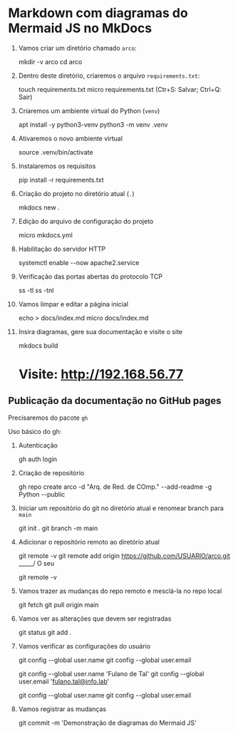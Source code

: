 # Markdown com diagramas do Mermaid JS no MkDocs

1. Vamos criar um diretório chamado `arco`: 

	mkdir -v arco
    cd arco


2. Dentro deste diretório, criaremos o arquivo `requirements.txt`:

	touch requirements.txt
	micro requirements.txt
	  (Ctr+S: Salvar; Ctrl+Q: Sair)
	
3. Criaremos um ambiente virtual do Python (`venv`)

	apt install -y python3-venv
	python3 -m venv .venv
	
4. Ativaremos o novo ambiente virtual

	source .venv/bin/activate

5. Instalaremos os requisitos

	pip install -r requirements.txt

6. Criação do projeto no diretório atual (`.`)

	mkdocs new .

7. Edição do arquivo de configuração do projeto

	micro mkdocs.yml

8. Habilitação do servidor HTTP

	systemctl enable --now apache2.service

9. Verificação das portas abertas do protocolo TCP

	ss -tl
	ss -tnl

10. Vamos limpar e editar a página inicial

	echo > docs/index.md
	micro docs/index.md

11. Insira diagramas, gere sua documentação e visite o site

    mkdocs build
    # Visite: http://192.168.56.77

## Publicação da documentação no GitHub pages

Precisaremos do pacote `gh`

Uso básico do gh:

1. Autenticação

	gh auth login

2. Criação de repositório

	gh repo create arco -d "Arq. de Red. de COmp." --add-readme -g Python --public


3. Iniciar um repositório do git no diretório atual e 
renomear branch para `main`

	git init .
	git branch -m main

3. Adicionar o repositório remoto ao diretório atual	

	git remote -v
	git remote add origin https://github.com/USUARIO/arco.git
	                                         \_____/
	                                          O seu

	git remote -v	                                        

4. Vamos trazer as mudanças do repo remoto e mesclá-la no repo local

	git fetch
	git pull origin main

5. Vamos ver as alterações que devem ser registradas

	git status
	git add .

6. Vamos verificar as configurações do usuário

	git config --global user.name
	git config --global user.email

	git config --global user.name 'Fulano de Tal'
	git config --global user.email 'fulano.tal@info.lab'

	git config --global user.name
	git config --global user.email

7. Vamos registrar as mudanças

	git commit -m 'Demonstração de diagramas do Mermaid JS'

	
